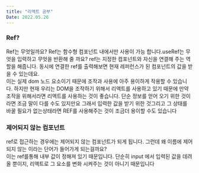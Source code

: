 ```yaml
---
title: "리액트 공부"
Date: 2022.05.26
---
```


### Ref?

Ref는 무엇일까요?
Ref는 함수형 컴포넌트 내에서만 사용이 가능 합니다.useRef는 무엇을 입력하고 무엇을 반환해 줄 까요?
ref는 지정한 컴포넌트와 자신을 연결해 주는 역할을 해줍니다. 동시에 연결한 ref를 출력해보면 현재 레퍼런스가 된 컴포넌트의 값을 받을 수 있는데요.  
이는 실제 dom 노드 요소이기 때문에 조작과 사용에 아주 용이하게 작용할 수 있습니다. 하지만 현재 우리는 DOM을 조작하기 위해서 리액트를 사용하고 있기 때문에 만약 조작을 위해서라면 리액트를 사용하는 것이 좋습니다. 단순 정보를 얻어 오기 위한 것이라면 조금 말이 다를 수도 있지만요
그래서 입력한 값을 받기 위한 것그리고 그 상태를 바꿀 필요가 없는상태라면 REF를 사용해주는 것이 조금더 용이할 수도 있습니다

### 제어되지 않는 컴포넌트

ref로 접근하는 경우에는 제어되지 않는 컴포넌트가 되게 됩니다. 그런데 왜 이름에 제어되지 않는 이라는 단어가 들어가게 되는걸까요?  
이는 ref를통해 내부 값이 정해져 있기 때문입니다. 단순히 input 에서 입력된 값을 데려올 뿐이지, 리액트로 그 요소를 변화 시켜주는 것이 아니기 때문입니다
